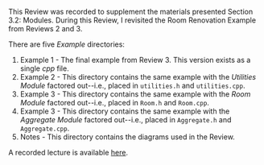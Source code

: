 This Review was recorded to supplement the materials presented Section
3.2: Modules. During this Review, I revisited the Room Renovation
Example from Reviews 2 and 3.

There are five *Example* directories:

  1. Example 1 - The final example from Review 3. This version exists
     as a single _cpp_ file.
  2. Example 2 - This directory contains the same example with the _Utilities
     Module_ factored out--i.e., placed in `utilities.h` and `utilities.cpp`.
  3. Example 3 - This directory contains the same example with the _Room
     Module_ factored out--i.e., placed in `Room.h` and `Room.cpp`.
  3. Example 3 - This directory contains the same example with the _Aggregate
     Module_ factored out--i.e., placed in `Aggregate.h` and `Aggregate.cpp`.
  5. Notes - This directory contains the diagrams used in the Review.

A recorded lecture is available [here](https://youtu.be/g64TToM3wLY).
